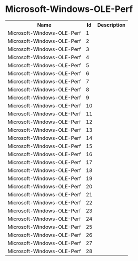 # Microsoft-Windows-OLE-Perf

<table>
<colgroup><col/><col/><col/></colgroup>
<tr><th>Name</th><th>Id</th><th>Description</th></tr>
<tr><td>Microsoft-Windows-OLE-Perf</td><td>1</td><td></td></tr>
<tr><td>Microsoft-Windows-OLE-Perf</td><td>2</td><td></td></tr>
<tr><td>Microsoft-Windows-OLE-Perf</td><td>3</td><td></td></tr>
<tr><td>Microsoft-Windows-OLE-Perf</td><td>4</td><td></td></tr>
<tr><td>Microsoft-Windows-OLE-Perf</td><td>5</td><td></td></tr>
<tr><td>Microsoft-Windows-OLE-Perf</td><td>6</td><td></td></tr>
<tr><td>Microsoft-Windows-OLE-Perf</td><td>7</td><td></td></tr>
<tr><td>Microsoft-Windows-OLE-Perf</td><td>8</td><td></td></tr>
<tr><td>Microsoft-Windows-OLE-Perf</td><td>9</td><td></td></tr>
<tr><td>Microsoft-Windows-OLE-Perf</td><td>10</td><td></td></tr>
<tr><td>Microsoft-Windows-OLE-Perf</td><td>11</td><td></td></tr>
<tr><td>Microsoft-Windows-OLE-Perf</td><td>12</td><td></td></tr>
<tr><td>Microsoft-Windows-OLE-Perf</td><td>13</td><td></td></tr>
<tr><td>Microsoft-Windows-OLE-Perf</td><td>14</td><td></td></tr>
<tr><td>Microsoft-Windows-OLE-Perf</td><td>15</td><td></td></tr>
<tr><td>Microsoft-Windows-OLE-Perf</td><td>16</td><td></td></tr>
<tr><td>Microsoft-Windows-OLE-Perf</td><td>17</td><td></td></tr>
<tr><td>Microsoft-Windows-OLE-Perf</td><td>18</td><td></td></tr>
<tr><td>Microsoft-Windows-OLE-Perf</td><td>19</td><td></td></tr>
<tr><td>Microsoft-Windows-OLE-Perf</td><td>20</td><td></td></tr>
<tr><td>Microsoft-Windows-OLE-Perf</td><td>21</td><td></td></tr>
<tr><td>Microsoft-Windows-OLE-Perf</td><td>22</td><td></td></tr>
<tr><td>Microsoft-Windows-OLE-Perf</td><td>23</td><td></td></tr>
<tr><td>Microsoft-Windows-OLE-Perf</td><td>24</td><td></td></tr>
<tr><td>Microsoft-Windows-OLE-Perf</td><td>25</td><td></td></tr>
<tr><td>Microsoft-Windows-OLE-Perf</td><td>26</td><td></td></tr>
<tr><td>Microsoft-Windows-OLE-Perf</td><td>27</td><td></td></tr>
<tr><td>Microsoft-Windows-OLE-Perf</td><td>28</td><td></td></tr>
</table>
